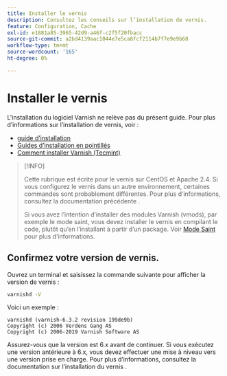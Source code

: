 ```yaml
---
title: Installer le vernis
description: Consultez les conseils sur l’installation de vernis.
feature: Configuration, Cache
exl-id: e1881a85-3965-42d9-a46f-c2f5f20fbacc
source-git-commit: a2bd4139aac1044e7e5ca8fcf2114b7f7e9e9b68
workflow-type: tm+mt
source-wordcount: '165'
ht-degree: 0%

---
```


# Installer le vernis

L&#39;installation du logiciel Varnish ne relève pas du présent guide. Pour plus d’informations sur l’installation de vernis, voir :

- [guide d’installation](https://www.varnish-software.com/developers/tutorials/installing-varnish-ubuntu/)
- [Guides d’installation en pointillés](https://www.varnish-cache.org/docs)
- [Comment installer Varnish (Tecmint)](https://www.tecmint.com/install-varnish-cache-web-accelerator/)

>[!INFO]
>
>Cette rubrique est écrite pour le vernis sur CentOS et Apache 2.4. Si vous configurez le vernis dans un autre environnement, certaines commandes sont probablement différentes. Pour plus d’informations, consultez la documentation précédente .
>
>Si vous avez l’intention d’installer des modules Varnish (vmods), par exemple le mode saint, vous devez installer le vernis en compilant le code, plutôt qu’en l’installant à partir d’un package. Voir [Mode Saint](config-varnish-advanced.md#saint-mode) pour plus d’informations.

## Confirmez votre version de vernis.

Ouvrez un terminal et saisissez la commande suivante pour afficher la version de vernis :

```bash
varnishd -V
```

Voici un exemple :

```terminal
varnishd (varnish-6.3.2 revision 199de9b)
Copyright (c) 2006 Verdens Gang AS
Copyright (c) 2006-2019 Varnish Software AS
```

Assurez-vous que la version est 6.x avant de continuer. Si vous exécutez une version antérieure à 6.x, vous devez effectuer une mise à niveau vers une version prise en charge. Pour plus d’informations, consultez la documentation sur l’installation du vernis .
